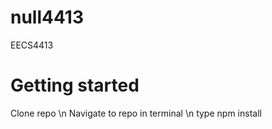 # null4413
EECS4413

# Getting started
Clone repo \n
Navigate to repo in terminal \n
type npm install 
